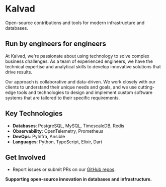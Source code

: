 # Kalvad

Open-source contributions and tools for modern infrastructure and databases.  

## Run by engineers for engineers
At Kalvad, we're passionate about using technology to solve complex business challenges. As a team of experienced engineers, we have the technical expertise and analytical skills to develop innovative solutions that drive results.

Our approach is collaborative and data-driven. We work closely with our clients to understand their unique needs and goals, and we use cutting-edge tools and technologies to design and implement custom software systems that are tailored to their specific requirements.

## Key Technologies  
- **Databases**: PostgreSQL, MySQL, TimescaleDB, Redis  
- **Observability**: OpenTelemetry, Prometheus  
- **DevOps**: PyInfra, Ansible  
- **Languages**: Python, TypeScript, Elixir, Dart  

## Get Involved  
- Report issues or submit PRs on our [GitHub repos](https://github.com/kalvad).  

**Supporting open-source innovation in databases and infrastructure.**  
